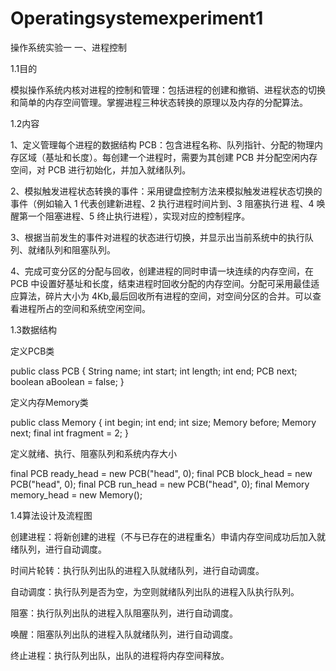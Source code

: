 # Operatingsystemexperiment1
操作系统实验一
一、进程控制


1.1目的


模拟操作系统内核对进程的控制和管理：包括进程的创建和撤销、进程状态的切换和简单的内存空间管理。掌握进程三种状态转换的原理以及内存的分配算法。


1.2内容


1、定义管理每个进程的数据结构 PCB：包含进程名称、队列指针、分配的物理内存区域（基址和长度）。每创建一个进程时，需要为其创建 PCB 并分配空闲内存空间，对 PCB 进行初始化，并加入就绪队列。


2、模拟触发进程状态转换的事件：采用键盘控制方法来模拟触发进程状态切换的事件（例如输入 1 代表创建新进程、2 执行进程时间片到、3 阻塞执行进 程、4 唤醒第一个阻塞进程、5 终止执行进程），实现对应的控制程序。


3、根据当前发生的事件对进程的状态进行切换，并显示出当前系统中的执行队列、就绪队列和阻塞队列。


4、完成可变分区的分配与回收，创建进程的同时申请一块连续的内存空间，在 PCB 中设置好基址和长度，结束进程时回收分配的内存空间。分配可采用最佳适应算法，碎片大小为 4Kb,最后回收所有进程的空间，对空间分区的合并。可以查看进程所占的空间和系统空闲空间。


1.3数据结构


定义PCB类


public class PCB {
    String name;
    int start;
    int length;
    int end;
    PCB next;
    boolean aBoolean = false;
}


定义内存Memory类


public class Memory {
    int begin;
    int end;
    int size;
    Memory before;
    Memory next;
    final int fragment = 2;
}


定义就绪、执行、阻塞队列和系统内存大小


final PCB ready_head = new PCB("head", 0);
final PCB block_head = new PCB("head", 0);
final PCB run_head = new PCB("head", 0);
final Memory memory_head = new Memory();

1.4算法设计及流程图

创建进程：将新创建的进程（不与已存在的进程重名）申请内存空间成功后加入就绪队列，进行自动调度。

时间片轮转：执行队列出队的进程入队就绪队列，进行自动调度。

自动调度：执行队列是否为空，为空则就绪队列出队的进程入队执行队列。

阻塞：执行队列出队的进程入队阻塞队列，进行自动调度。

唤醒：阻塞队列出队的进程入队就绪队列，进行自动调度。

终止进程：执行队列出队，出队的进程将内存空间释放。

